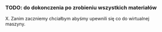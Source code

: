 ### TODO: do dokonczenia po zrobieniu wszystkich materiałów



X. Zanim zaczniemy chciałbym abyśmy upewnili się co do wirtualnej maszyny.